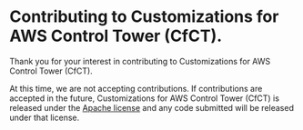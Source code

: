 # Contributing to Customizations for AWS Control Tower (CfCT).

Thank you for your interest in contributing to Customizations for AWS Control Tower (CfCT).

At this time, we are not accepting contributions. If contributions are accepted in the future, Customizations for AWS Control Tower (CfCT) is released under the [Apache license](http://aws.amazon.com/apache2.0/) and any code submitted will be released under that license.
